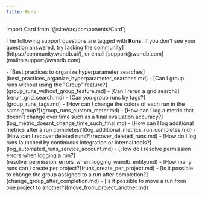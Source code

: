 ```yaml
---
title: Runs 
---
```

import Card from '@site/src/components/Card';

<Card className="card-support-index">
  <p>The following support questions are tagged with <b>Runs</b>. If you don't see 
your question answered, try [asking the community](https://community.wandb.ai/), 
or email [support@wandb.com](mailto:support@wandb.com).</p>
</Card>
- [Best practices to organize hyperparameter searches](best_practices_organize_hyperparameter_searches.md)
- [Can I group runs without using the "Group" feature?](group_runs_without_group_feature.md)
- [Can I rerun a grid search?](rerun_grid_search.md)
- [Can you group runs by tags?](group_runs_tags.md)
- [How can I change the colors of each run in the same group?](group_runs_custom_meter.md)
- [How can I log a metric that doesn't change over time such as a final evaluation accuracy?](log_metric_doesnt_change_time_such_final.md)
- [How can I log additional metrics after a run completes?](log_additional_metrics_run_completes.md)
- [How can I recover deleted runs?](recover_deleted_runs.md)
- [How do I log runs launched by continuous integration or internal tools?](log_automated_runs_service_account.md)
- [How do I resolve permission errors when logging a run?](resolve_permission_errors_when_logging_wandb_entity.md)
- [How many runs can I create per project?](runs_create_per_project.md)
- [Is it possible to change the group assigned to a run after completion?](change_group_after_completion.md)
- [Is it possible to move a run from one project to another?](move_from_project_another.md)
